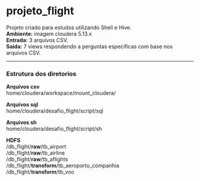 # projeto_flight
Projeto criado para estudos utilizando Shell e Hive.
<br>
**Ambiente:** imagem cloudera 5.13.x
<br>
**Entrada:** 3 arquivos CSV.
<br>
**Saida:** 7 views respondendo a perguntas especificas com base nos arquivos CSV.

---
### Estrutura dos diretorios
**Arquivos csv**
<br>
home/cloudera/workspace/mount_cloudera/

**Arquivos sql**
<br>
home/cloudera/desafio_flight/script/sql

**Arquivos sh**
<br>
home/cloudera/desafio_flight/script/sh

**HDFS**
<br>
/db_flight/**raw**/tb_airport
<br>
/db_flight/**raw**/tb_airline
<br>
/db_flight/**raw**/tb_aflights
<br>
/db_flight/**transform**/tb_aeroporto_companhia
<br>
/db_flight/**transform**/tb_voo
